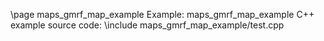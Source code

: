 \page maps_gmrf_map_example Example: maps_gmrf_map_example
C++ example source code:
\include maps_gmrf_map_example/test.cpp
